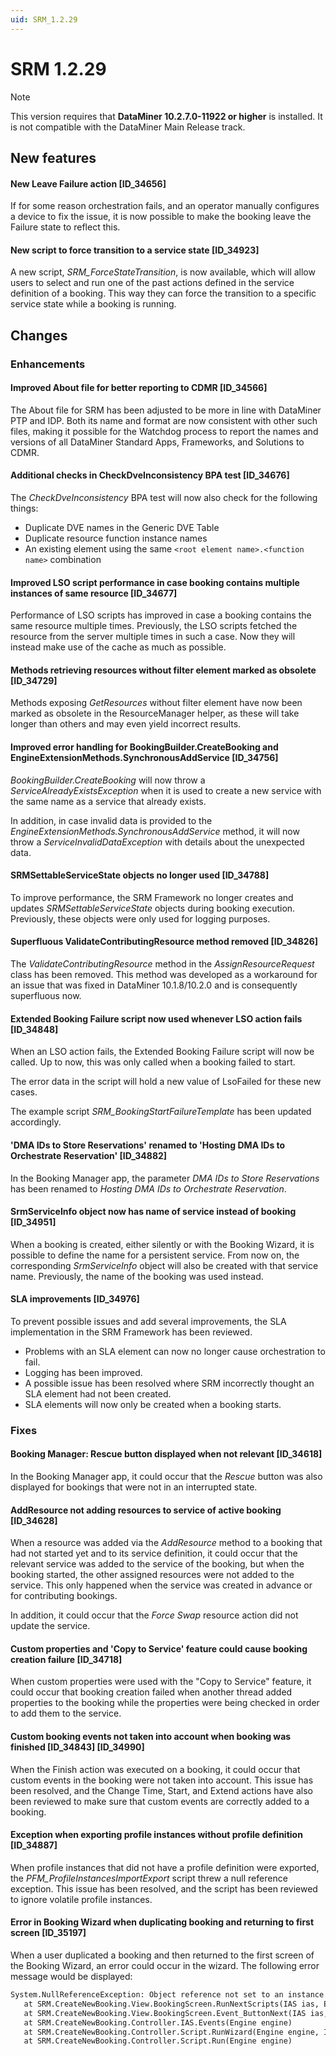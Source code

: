 ```yaml
---
uid: SRM_1.2.29
---
```


# SRM 1.2.29

> [!NOTE]
> This version requires that **DataMiner 10.2.7.0-11922 or higher** is installed. It is not compatible with the DataMiner Main Release track.

## New features

#### New Leave Failure action [ID_34656]

If for some reason orchestration fails, and an operator manually configures a device to fix the issue, it is now possible to make the booking leave the Failure state to reflect this.

#### New script to force transition to a service state [ID_34923]

A new script, *SRM_ForceStateTransition*, is now available, which will allow users to select and run one of the past actions defined in the service definition of a booking. This way they can force the transition to a specific service state while a booking is running.

## Changes

### Enhancements

#### Improved About file for better reporting to CDMR [ID_34566]

The About file for SRM has been adjusted to be more in line with DataMiner PTP and IDP. Both its name and format are now consistent with other such files, making it possible for the Watchdog process to report the names and versions of all DataMiner Standard Apps, Frameworks, and Solutions to CDMR.

#### Additional checks in CheckDveInconsistency BPA test [ID_34676]

The *CheckDveInconsistency* BPA test will now also check for the following things:

- Duplicate DVE names in the Generic DVE Table
- Duplicate resource function instance names
- An existing element using the same `<root element name>.<function name>` combination

#### Improved LSO script performance in case booking contains multiple instances of same resource [ID_34677]

Performance of LSO scripts has improved in case a booking contains the same resource multiple times. Previously, the LSO scripts fetched the resource from the server multiple times in such a case. Now they will instead make use of the cache as much as possible.

#### Methods retrieving resources without filter element marked as obsolete [ID_34729]

Methods exposing *GetResources* without filter element have now been marked as obsolete in the ResourceManager helper, as these will take longer than others and may even yield incorrect results.

#### Improved error handling for ​BookingBuilder.CreateBooking and EngineExtensionMethods.SynchronousAddService [ID_34756]

*​BookingBuilder.CreateBooking* will now throw a *ServiceAlreadyExistsException* when it is used to create a new service with the same name as a service that already exists.

In addition, in case invalid data is provided to the *EngineExtensionMethods.SynchronousAddService* method, it will now throw a *ServiceInvalidDataException* with details about the unexpected data.

#### SRMSettableServiceState objects no longer used [ID_34788]

To improve performance, the SRM Framework no longer creates and updates *SRMSettableServiceState* objects during booking execution. Previously, these objects were only used for logging purposes.

#### Superfluous ValidateContributingResource method removed [ID_34826]

The *ValidateContributingResource* method in the *AssignResourceRequest* class has been removed. This method was developed as a workaround for an issue that was fixed in DataMiner 10.1.8/10.2.0 and is consequently superfluous now.

#### Extended Booking Failure script now used whenever LSO action fails [ID_34848]

When an LSO action fails, the Extended Booking Failure script will now be called. Up to now, this was only called when a booking failed to start.

The error data in the script will hold a new value of LsoFailed for these new cases.

The example script *SRM_BookingStartFailureTemplate* has been updated accordingly.

#### 'DMA IDs to Store Reservations' renamed to 'Hosting DMA IDs to Orchestrate Reservation' [ID_34882]

In the Booking Manager app, the parameter *DMA IDs to Store Reservations* has been renamed to *Hosting DMA IDs to Orchestrate Reservation*.

#### SrmServiceInfo object now has name of service instead of booking [ID_34951]

When a booking is created, either silently or with the Booking Wizard, it is possible to define the name for a persistent service. From now on, the corresponding *SrmServiceInfo* object will also be created with that service name. Previously, the name of the booking was used instead.

#### SLA improvements [ID_34976]

To prevent possible issues and add several improvements, the SLA implementation in the SRM Framework has been reviewed.

- Problems with an SLA element can now no longer cause orchestration to fail.
- Logging has been improved.
- A possible issue has been resolved where SRM incorrectly thought an SLA element had not been created.
- SLA elements will now only be created when a booking starts.

### Fixes

#### Booking Manager: Rescue button displayed when not relevant [ID_34618]

In the Booking Manager app, it could occur that the *Rescue* button was also displayed for bookings that were not in an interrupted state.

#### AddResource not adding resources to service of active booking [ID_34628]

When a resource was added via the *AddResource* method to a booking that had not started yet and to its service definition, it could occur that the relevant service was added to the service of the booking, but when the booking started, the other assigned resources were not added to the service. This only happened when the service was created in advance or for contributing bookings.

In addition, it could occur that the *Force Swap* resource action did not update the service.

#### Custom properties and 'Copy to Service' feature could cause booking creation failure [ID_34718]

When custom properties were used with the "Copy to Service" feature, it could occur that booking creation failed when another thread added properties to the booking while the properties were being checked in order to add them to the service.

#### Custom booking events not taken into account when booking was finished [ID_34843] [ID_34990]

When the Finish action was executed on a booking, it could occur that custom events in the booking were not taken into account. This issue has been resolved, and the Change Time, Start, and Extend actions have also been reviewed to make sure that custom events are correctly added to a booking.

#### Exception when exporting profile instances without profile definition [ID_34887]

When profile instances that did not have a profile definition were exported, the *PFM_ProfileInstancesImportExport* script threw a null reference exception. This issue has been resolved, and the script has been reviewed to ignore volatile profile instances.

#### Error in Booking Wizard when duplicating booking and returning to first screen [ID_35197]

When a user duplicated a booking and then returned to the first screen of the Booking Wizard, an error could occur in the wizard. The following error message would be displayed:

```txt
System.NullReferenceException: Object reference not set to an instance of an object.
   at SRM.CreateNewBooking.View.BookingScreen.RunNextScripts(IAS ias, Engine engine)
   at SRM.CreateNewBooking.View.BookingScreen.Event_ButtonNext(IAS ias, Engine engine)
   at SRM.CreateNewBooking.Controller.IAS.Events(Engine engine)
   at SRM.CreateNewBooking.Controller.Script.RunWizard(Engine engine, IAS ias)
   at SRM.CreateNewBooking.Controller.Script.Run(Engine engine)
```
